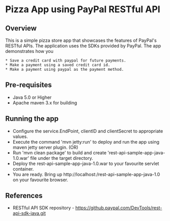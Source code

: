 Pizza App using PayPal RESTful API
==================================

Overview
--------

This is a simple pizza store app that showcases the features of PayPal's RESTful APIs. The application uses the SDKs provided by PayPal.  The app demonstrates how you
   
    * Save a credit card with paypal for future payments.
    * Make a payment using a saved credit card id.
    * Make a payment using paypal as the payment method.

Pre-requisites
--------------

   * Java 5.0 or Higher
   * Apache maven 3.x for building
  
Running the app
---------------

   * Configure the service.EndPoint, clientID and clientSecret to appropriate values.
   * Execute the command 'mvn jetty:run' to deploy and run the app using maven jetty server plugin. (OR)
   * Run 'mvn clean package' to build and create 'rest-api-sample-app-java-1.0.war' file under the target directory.
   * Deploy the rest-api-sample-app-java-1.0.war to your favourite servlet container.
   * You are ready. Bring up http://localhost:<port>/rest-api-sample-app-java-1.0 on your favourite browser.	
	
References
----------

   * RESTful API SDK repository - https://github.paypal.com/DevTools/rest-api-sdk-java.git

	 

